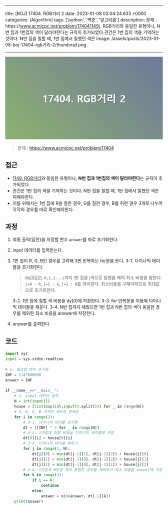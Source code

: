 

---
title: [BOJ] 17404. RGB거리 2
date: 2023-01-08 02:04:24.633 +0000
categories: [Algorithm]
tags: ['python', '백준', '알고리즘']
description: 문제 : https&#x3A;//www.acmicpc.net/problem/174041149\. RGB거리와 동일한 유형이나, N번 집과 1번집의 색이 달라야한다는 규칙이 추가되었다.관건은 1번 집의 색을 기억하는 것이다. N번 집을 칠할 때, 1번 집에서 칠했던 색은
image: /assets/posts/2023-01-08-boj-17404-rgb거리-2/thumbnail.png

---

![img](/assets/posts/2023-01-08-boj-17404-rgb거리-2/img0.png)

> 문제 : https://www.acmicpc.net/problem/17404

## 접근

- [1149. RGB거리](https://www.acmicpc.net/problem/1149)와 동일한 유형이나, **N번 집과 1번집의 색이 달라야한다**는 규칙이 추가되었다.
- 관건은 1번 집의 색을 기억하는 것이다. N번 집을 칠할 때, 1번 집에서 칠했던 색은 피해야한다.
- 이를 위해서는 1번 집에 R을 칠한 경우, G를 칠한 경우, B를 취한 경우 3개로 나누어 각각의 경우를 따로 확인해야한다.

## 과정

1. 최종 출력(답안)을 저장할 변수 `answer`를 따로 초기화한다.
2. input 데이터를 입력받는다.
3. 1번 집이 R, G, B인 경우를 고려해 3번 반복하는 for문을 돈다.
	3-1. 다이나믹 테이블을 초기화한다.
    
    > dy[i][j]는 `0,1,2...i`까지 i번 집을 j색으로 칠했을 때의 최소 비용을 말한다.
    > `j=0 : R`, `j=1 : G`, `j=2 : B`를 의미한다.
    > 최소비용을 구해야하므로 최대값으로 초기화한다.
    
    3-2. 1번 집에 칠할 색 비용을 dy[0]에 저장한다.
    3-3. for 반복문을 이용해 다이나믹 테이블을 채운다.
    3-4. N번 집까지 채웠으면 1번 집과 N번 집의 색이 동일한 경우를 제외한 최소 비용을 answer에 저장한다.
4. answer를 출력한다.

## 코드

```python
import sys
input = sys.stdin.readline

# 1. 필요한 변수 초기화
INF = 2147000000
answer = INF

if __name__=="__main__":
	# 2. input 데이터 입력
    N = int(input())
    house = [list(map(int,input().split())) for _ in range(N)]
    # 3. R, G, B 각각의 경우로 반복문
    for i in range(3):
    	# 3-1. 다이나믹 테이블 초기화
        dt = [[INF] * 3 for _ in range(N)]
        # 3-2. 1번집에 칠할 비용을 다이나믹 테이블에 저장
        dt[0][i] = house[0][i]
        # 3-3. 다이나믹 테이블 채우기
        for j in range(1, N):
            dt[j][0] = min(dt[j-1][1], dt[j-1][2]) + house[j][0]
            dt[j][1] = min(dt[j-1][0], dt[j-1][2]) + house[j][1]
            dt[j][2] = min(dt[j-1][0], dt[j-1][1]) + house[j][2]
        # 3-4. 1번집과 N번집 색이 동일한 경우를 제외하고 최소 비용을 answer에 저장
        for k in range(3):
            if i == k:
                continue
            else:
                answer = min(answer, dt[-1][k])
    print(answer)
```

        